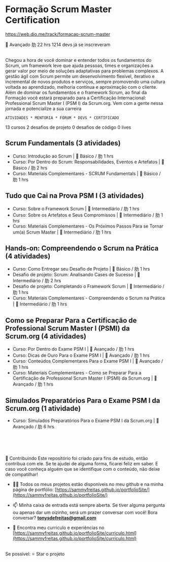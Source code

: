 # Formação Scrum Master Certification
https://web.dio.me/track/formacao-scrum-master

 Avançado
肋 22 hrs
1214 devs já se inscreveram

<br>Chegou a hora de você dominar e entender todos os fundamentos do Scrum, um framework leve que ajuda pessoas, times e organizações a gerar valor por meio de soluções adaptativas para problemas complexos. A gestão ágil com Scrum permite um desenvolvimento flexível, iterativo e incremental de novos produtos e serviços, sempre promovendo uma cultura voltada ao aprendizado, melhoria contínua e aproximação com o cliente. Além de dominar os fundamentos e o framework Scrum, ao final da Formação você estará preparado para a Certificação Internacional: Professional Scrum Master I (PSM I) da Scrum.org. Vem com a gente nessa jornada e potencialize a sua carreira

	ATIVIDADES * MENTORIA * FÓRUM * DEVS * CERTIFICADO

13 cursos
2 desafios de projeto
0 desafios de código
0 lives

## Scrum Fundamentals (3 atividades)
* Curso: Introdução ao Scrum |  Básico / 肋 1 hrs
* Curso: Por Dentro do Scrum: Responsabilidades, Eventos e Artefatos |  Básico / 肋 2 hrs
* Curso: Materiais Complementares - SCRUM Fundamentals |  Básico / 肋 1 hrs

## Tudo que Cai na Prova PSM I (3 atividades) 
* Curso: Sobre o Framework Scrum |  Intermediário / 肋 1 hrs
* Curso: Sobre os Artefatos e Seus Compromissos |  Intermediário / 肋 1 hrs
* Curso: Materiais Complementares - Os Próximos Passos Para se Tornar um(a) Scrum Master |  Intermediário / 肋 1 hrs

## Hands-on: Compreendendo o Scrum na Prática (4 atividades)
* Curso: Como Entregar seu Desafio de Projeto |  Básico / 肋 1 hrs
* Desafio de projeto: Scrum: Analisando Cases de Sucesso |  Intermediário / 肋 2 hrs
* Desafio de projeto: Completando o Framework Scrum |  Intermediário / 肋 1 hrs
* Curso: Materiais Complementares - Compreendendo o Scrum na Prática |  Intermediário / 肋 1 hrs

## Como se Preparar Para a Certificação de Professional Scrum Master I (PSMI) da Scrum.org (4 atividades)
* Curso: Por Dentro do Exame PSM I |  Avançado / 肋 1 hrs
* Curso: Dicas de Ouro Para o Exame PSM I |  Avançado / 肋 1 hrs
* Curso: Conteúdos Complementares Para o Exame PSM I |  Avançado / 肋 1 hrs
* Curso: Materiais Complementares - Como se Preparar Para a Certificação de Professional Scrum Master I (PSMI) da Scrum.org |  Avançado / 肋 1 hrs

## Simulados Preparatórios Para o Exame PSM I da Scrum.org (1 atividade)
* Curso: Simulados Preparatórios Para o Exame PSM I da Scrum.org |  Avançado / 肋 6 hrs

<br><br><br><br>
🤝 Contribuindo Este repositório foi criado para fins de estudo, então contribua com ele. Se te ajudei de alguma forma, ficarei feliz em saber. E caso você conheça alguém que se identifique com o conteúdo, não deixe de compatilhar! 

- 👨‍💻 Todos os meus projetos estão disponíveis no meu github e na minha página de portfólio: [https://sammyfreitas.github.io/portfolioSite/](https://sammyfreitas.github.io/portfolioSite/) 

- 📫 Minha caixa de entrada está sempre aberta. Se tiver alguma pergunta ou apenas dar um oizinho, será um prazer conversar com você! Bora conversar? **tonysdefreitas@gmail.com**

- 📄 Encontra meu curriculo e experiências no [https://sammyfreitas.github.io/portfolioSite/curriculo.html](https://sammyfreitas.github.io/portfolioSite/curriculo.html)


<br>Se possível:  ⭐️ Star o projeto

<img src=" ">